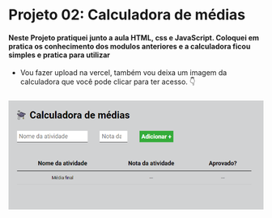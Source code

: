 # Projeto 02: Calculadora de médias

#### Neste Projeto pratiquei junto a aula HTML, css e JavaScript. Coloquei em pratica os conhecimento dos modulos anteriores e a calculadora ficou simples e pratica para utilizar

- Vou fazer upload na vercel, também vou deixa um imagem da calculadora que você pode clicar para ter acesso. 👇

###

<p align="center">
    <a href="https://ebac-projeto-02-flax.vercel.app/">
        <img src="images/calculadoraDeMedias.png" alt="Calculadora de médias"> </img>
    </a>
</p>
